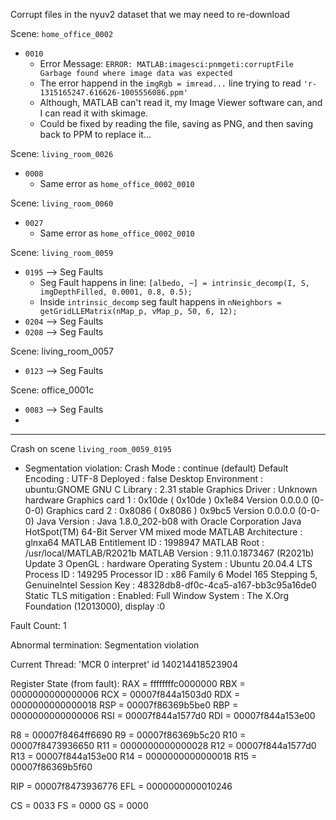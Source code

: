 Corrupt files in the nyuv2 dataset that we may need to re-download


Scene: `home_office_0002`
* `0010`
  * Error Message: `ERROR: MATLAB:imagesci:pnmgeti:corruptFile Garbage found where image data was expected`
  * The error happend in the `imgRgb = imread...` line trying to read `'r-1315165247.616626-1005556086.ppm'`
  * Although, MATLAB can't read it, my Image Viewer software can, and I can read it with skimage.
  * Could be fixed by reading the file, saving as PNG, and then saving back to PPM to replace it...

Scene: `living_room_0026`
* `0008`
  * Same error as `home_office_0002_0010`

Scene: `living_room_0060`
* `0027`
  * Same error as `home_office_0002_0010`

Scene: `living_room_0059`
* `0195` --> Seg Faults
  * Seg Fault happens in line: `[albedo, ~] = intrinsic_decomp(I, S, imgDepthFilled, 0.0001, 0.8, 0.5);`
  * Inside `intrinsic_decomp` seg fault happens in `nNeighbors = getGridLLEMatrix(nMap_p, vMap_p, 50, 6, 12);`
* `0204` --> Seg Faults
* `0208` --> Seg Faults

Scene: living_room_0057
* `0123` --> Seg Faults

Scene: office_0001c
* `0083` --> Seg Faults
* 
----

Crash on scene `living_room_0059_0195`
* Segmentation violation:
  Crash Mode               : continue (default)
  Default Encoding         : UTF-8
  Deployed                 : false
  Desktop Environment      : ubuntu:GNOME
  GNU C Library            : 2.31 stable
  Graphics Driver          : Unknown hardware 
  Graphics card 1          : 0x10de ( 0x10de ) 0x1e84 Version 0.0.0.0 (0-0-0)
  Graphics card 2          : 0x8086 ( 0x8086 ) 0x9bc5 Version 0.0.0.0 (0-0-0)
  Java Version             : Java 1.8.0_202-b08 with Oracle Corporation Java HotSpot(TM) 64-Bit Server VM mixed mode
  MATLAB Architecture      : glnxa64
  MATLAB Entitlement ID    : 1998947
  MATLAB Root              : /usr/local/MATLAB/R2021b
  MATLAB Version           : 9.11.0.1873467 (R2021b) Update 3
  OpenGL                   : hardware
  Operating System         : Ubuntu 20.04.4 LTS
  Process ID               : 149295
  Processor ID             : x86 Family 6 Model 165 Stepping 5, GenuineIntel
  Session Key              : 48328db8-df0c-4ca5-a167-bb3c95a16de0
  Static TLS mitigation    : Enabled: Full
  Window System            : The X.Org Foundation (12013000), display :0

Fault Count: 1


Abnormal termination:
Segmentation violation

Current Thread: 'MCR 0 interpret' id 140214418523904

Register State (from fault):
  RAX = ffffffffc0000000  RBX = 0000000000000006
  RCX = 00007f844a1503d0  RDX = 0000000000000018
  RSP = 00007f86369b5be0  RBP = 0000000000000006
  RSI = 00007f844a1577d0  RDI = 00007f844a153e00

   R8 = 00007f8464ff6690   R9 = 00007f86369b5c20
  R10 = 00007f8473936650  R11 = 0000000000000028
  R12 = 00007f844a1577d0  R13 = 00007f844a153e00
  R14 = 0000000000000018  R15 = 00007f86369b5f60

  RIP = 00007f8473936776  EFL = 0000000000010246

   CS = 0033   FS = 0000   GS = 0000
